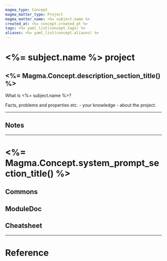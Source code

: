 ```yaml
---
magma_type: Concept
magma_matter_type: Project
magma_matter_name: <%= subject.name %> 
created_at: <%= concept.created_at %>
tags: <%= yaml_list(concept.tags) %>
aliases: <%= yaml_list(concept.aliases) %>
---
```

# <%= subject.name %> project

## <%= Magma.Concept.description_section_title() %>

What is <%= subject.name %>?

Facts, problems and properties etc. - your knowledge - about the project.


---
## Notes


---
# <%= Magma.Concept.system_prompt_section_title() %>

## Commons


## ModuleDoc


## Cheatsheet


---
# Reference

